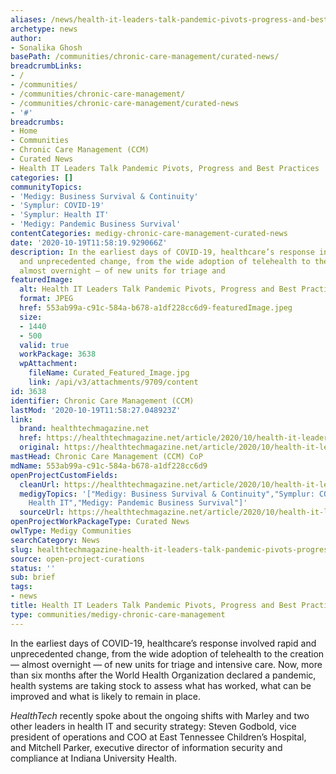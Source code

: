 ```yaml
---
aliases: /news/health-it-leaders-talk-pandemic-pivots-progress-and-best-practices
archetype: news
author:
- Sonalika Ghosh
basePath: /communities/chronic-care-management/curated-news/
breadcrumbLinks:
- /
- /communities/
- /communities/chronic-care-management/
- /communities/chronic-care-management/curated-news
- '#'
breadcrumbs:
- Home
- Communities
- Chronic Care Management (CCM)
- Curated News
- Health IT Leaders Talk Pandemic Pivots, Progress and Best Practices
categories: []
communityTopics:
- 'Medigy: Business Survival & Continuity'
- 'Symplur: COVID-19'
- 'Symplur: Health IT'
- 'Medigy: Pandemic Business Survival'
contentCategories: medigy-chronic-care-management-curated-news
date: '2020-10-19T11:58:19.929066Z'
description: In the earliest days of COVID-19, healthcare’s response involved rapid
  and unprecedented change, from the wide adoption of telehealth to the creation —
  almost overnight — of new units for triage and
featuredImage:
  alt: Health IT Leaders Talk Pandemic Pivots, Progress and Best Practices
  format: JPEG
  href: 553ab99a-c91c-584a-b678-a1df228cc6d9-featuredImage.jpeg
  size:
  - 1440
  - 500
  valid: true
  workPackage: 3638
  wpAttachment:
    fileName: Curated_Featured_Image.jpg
    link: /api/v3/attachments/9709/content
id: 3638
identifier: Chronic Care Management (CCM)
lastMod: '2020-10-19T11:58:27.048923Z'
link:
  brand: healthtechmagazine.net
  href: https://healthtechmagazine.net/article/2020/10/health-it-leaders-talk-pandemic-pivots-progress-and-best-practices
  original: https://healthtechmagazine.net/article/2020/10/health-it-leaders-talk-pandemic-pivots-progress-and-best-practices
mastHead: Chronic Care Management (CCM) CoP
mdName: 553ab99a-c91c-584a-b678-a1df228cc6d9
openProjectCustomFields:
  cleanUrl: https://healthtechmagazine.net/article/2020/10/health-it-leaders-talk-pandemic-pivots-progress-and-best-practices
  medigyTopics: '["Medigy: Business Survival & Continuity","Symplur: COVID-19","Symplur:
    Health IT","Medigy: Pandemic Business Survival"]'
  sourceUrl: https://healthtechmagazine.net/article/2020/10/health-it-leaders-talk-pandemic-pivots-progress-and-best-practices
openProjectWorkPackageType: Curated News
owlType: Medigy Communities
searchCategory: News
slug: healthtechmagazine-health-it-leaders-talk-pandemic-pivots-progress-and-best-practices
source: open-project-curations
status: ''
sub: brief
tags:
- news
title: Health IT Leaders Talk Pandemic Pivots, Progress and Best Practices
type: communities/medigy-chronic-care-management
---
```


<p>In the earliest days of COVID-19, healthcare’s response involved rapid and unprecedented change, from&nbsp;the wide adoption of telehealth&nbsp;to the creation — almost overnight — of new units for triage and intensive care. Now, more than six months after the World Health Organization declared a pandemic, health systems are taking stock to assess what has worked, what can be improved and what is likely to remain in place.</p><p><i>HealthTech</i>&nbsp;recently spoke about the ongoing shifts with Marley and two other leaders in health IT and security strategy:&nbsp;Steven Godbold, vice president of operations and COO at&nbsp;East Tennessee Children’s Hospital, and&nbsp;Mitchell Parker, executive director of information security and compliance at&nbsp;Indiana University Health.</p>